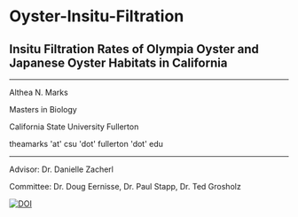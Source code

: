 # Oyster-Insitu-Filtration

## Insitu Filtration Rates of Olympia Oyster and Japanese Oyster Habitats in California

-----------

Althea N. Marks

Masters in Biology

California State University Fullerton

theamarks 'at' csu 'dot' fullerton 'dot' edu

-----------

Advisor: Dr. Danielle Zacherl

Committee: Dr. Doug Eernisse, Dr. Paul Stapp, Dr. Ted Grosholz



[![DOI](https://zenodo.org/badge/211166776.svg)](https://zenodo.org/badge/latestdoi/211166776)




